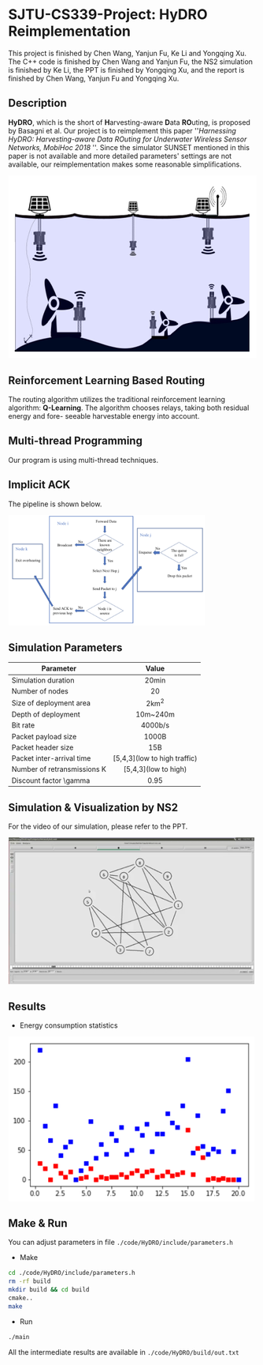 # SJTU-CS339-Project: HyDRO Reimplementation
This project is finished by Chen Wang, Yanjun Fu, Ke Li and Yongqing Xu. The C++ code is finished by Chen Wang and Yanjun Fu, the NS2 simulation is finished by Ke Li, the PPT is finished by Yongqing Xu, and the report is finished by Chen Wang, Yanjun Fu and Yongqing Xu.
## Description
**HyDRO**, which is the short of **H**arvesting-aware **D**ata **RO**uting, is proposed by Basagni et al. Our project is to reimplement this paper ''*Harnessing HyDRO: Harvesting-aware Data ROuting for Underwater Wireless Sensor Networks, MobiHoc 2018* ''. Since the simulator SUNSET mentioned in this paper is not available and more detailed parameters' settings are not available, our reimplementation makes some reasonable simplifications.

![1](./figure/energy_harvest.jpg)

## Reinforcement Learning Based Routing

The routing algorithm utilizes the traditional reinforcement learning algorithm: **Q-Learning**. The algorithm chooses relays, taking both residual energy and fore- seeable harvestable energy into account.

## Multi-thread Programming
Our program is using multi-thread techniques.

## Implicit ACK
The pipeline is shown below.
<div align="left">
    <img src="./figure/1.png" width="400">
</div>

## Simulation Parameters
| **Parameter** | **Value** |
| -------- | :------: |
| Simulation duration | 20min |
| Number of nodes | 20 |
| Size of deployment area | 2km<sup>2</sup> |
| Depth of deployment | 10m~240m |
| Bit rate | 4000b/s |
| Packet payload size | 1000B |
| Packet header size | 15B |
| Packet inter-arrival time | \[5,4,3\](low to high traffic) |
| Number of retransmissions K | \[5,4,3\](low to high) |
| Discount factor \gamma | 0.95 |

## Simulation & Visualization by NS2
For the video of our simulation, please refer to the PPT.
<div align="left">
    <img src="./figure/visual.png" width="500">
</div>

## Results
- Energy consumption statistics
<div align="left">
    <img src="./figure/routing-change.png" width="500">
</div>

## Make & Run
You can adjust parameters in file `./code/HyDRO/include/parameters.h`
- Make
```bash
cd ./code/HyDRO/include/parameters.h
rm -rf build
mkdir build && cd build
cmake..
make
```
- Run
```bash
./main
```
All the intermediate results are available in `./code/HyDRO/build/out.txt`
